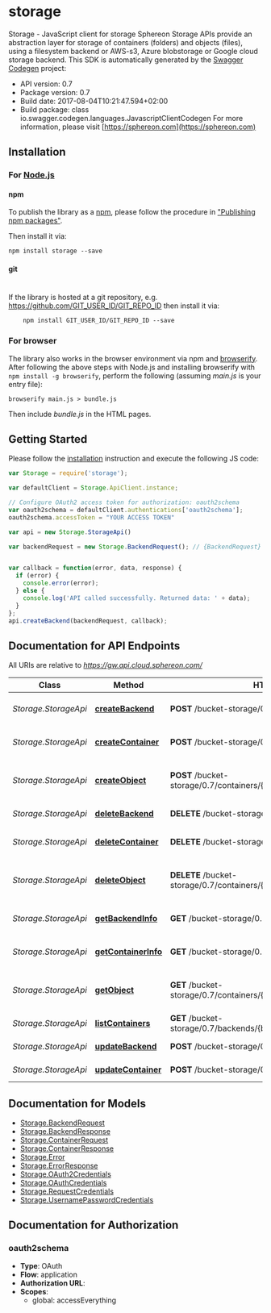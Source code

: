 # storage

Storage - JavaScript client for storage
Sphereon Storage APIs provide an abstraction layer for storage of containers (folders) and objects (files), using a filesystem backend or AWS-s3, Azure blobstorage or Google cloud storage backend.
This SDK is automatically generated by the [Swagger Codegen](https://github.com/swagger-api/swagger-codegen) project:

- API version: 0.7
- Package version: 0.7
- Build date: 2017-08-04T10:21:47.594+02:00
- Build package: class io.swagger.codegen.languages.JavascriptClientCodegen
For more information, please visit [https://sphereon.com](https://sphereon.com)

## Installation

### For [Node.js](https://nodejs.org/)

#### npm

To publish the library as a [npm](https://www.npmjs.com/),
please follow the procedure in ["Publishing npm packages"](https://docs.npmjs.com/getting-started/publishing-npm-packages).

Then install it via:

```shell
npm install storage --save
```

#### git
#
If the library is hosted at a git repository, e.g.
https://github.com/GIT_USER_ID/GIT_REPO_ID
then install it via:

```shell
    npm install GIT_USER_ID/GIT_REPO_ID --save
```

### For browser

The library also works in the browser environment via npm and [browserify](http://browserify.org/). After following
the above steps with Node.js and installing browserify with `npm install -g browserify`,
perform the following (assuming *main.js* is your entry file):

```shell
browserify main.js > bundle.js
```

Then include *bundle.js* in the HTML pages.

## Getting Started

Please follow the [installation](#installation) instruction and execute the following JS code:

```javascript
var Storage = require('storage');

var defaultClient = Storage.ApiClient.instance;

// Configure OAuth2 access token for authorization: oauth2schema
var oauth2schema = defaultClient.authentications['oauth2schema'];
oauth2schema.accessToken = "YOUR ACCESS TOKEN"

var api = new Storage.StorageApi()

var backendRequest = new Storage.BackendRequest(); // {BackendRequest} backendRequest


var callback = function(error, data, response) {
  if (error) {
    console.error(error);
  } else {
    console.log('API called successfully. Returned data: ' + data);
  }
};
api.createBackend(backendRequest, callback);

```

## Documentation for API Endpoints

All URIs are relative to *https://gw.api.cloud.sphereon.com/*

Class | Method | HTTP request | Description
------------ | ------------- | ------------- | -------------
*Storage.StorageApi* | [**createBackend**](docs/StorageApi.md#createBackend) | **POST** /bucket-storage/0.7/backends | Create a new backend
*Storage.StorageApi* | [**createContainer**](docs/StorageApi.md#createContainer) | **POST** /bucket-storage/0.7/containers | Create a new container
*Storage.StorageApi* | [**createObject**](docs/StorageApi.md#createObject) | **POST** /bucket-storage/0.7/containers/{containerId}/objects/{objectPath} | Create a new object within a container
*Storage.StorageApi* | [**deleteBackend**](docs/StorageApi.md#deleteBackend) | **DELETE** /bucket-storage/0.7/backends/{backendId} | Delete a backend
*Storage.StorageApi* | [**deleteContainer**](docs/StorageApi.md#deleteContainer) | **DELETE** /bucket-storage/0.7/containers/{containerId} | Delete an existing container
*Storage.StorageApi* | [**deleteObject**](docs/StorageApi.md#deleteObject) | **DELETE** /bucket-storage/0.7/containers/{containerId}/objects/{objectPath} | Delete an existing object from a container.
*Storage.StorageApi* | [**getBackendInfo**](docs/StorageApi.md#getBackendInfo) | **GET** /bucket-storage/0.7/backends/{backendId} | Get backend information
*Storage.StorageApi* | [**getContainerInfo**](docs/StorageApi.md#getContainerInfo) | **GET** /bucket-storage/0.7/containers/{containerId} | Get container information
*Storage.StorageApi* | [**getObject**](docs/StorageApi.md#getObject) | **GET** /bucket-storage/0.7/containers/{containerId}/objects/{objectPath} | Get an existing object from a container
*Storage.StorageApi* | [**listContainers**](docs/StorageApi.md#listContainers) | **GET** /bucket-storage/0.7/backends/{backendId}/containers | List containers
*Storage.StorageApi* | [**updateBackend**](docs/StorageApi.md#updateBackend) | **POST** /bucket-storage/0.7/backends/{backendId} | Update a backend
*Storage.StorageApi* | [**updateContainer**](docs/StorageApi.md#updateContainer) | **POST** /bucket-storage/0.7/containers/{containerId} | Update a container


## Documentation for Models

 - [Storage.BackendRequest](docs/BackendRequest.md)
 - [Storage.BackendResponse](docs/BackendResponse.md)
 - [Storage.ContainerRequest](docs/ContainerRequest.md)
 - [Storage.ContainerResponse](docs/ContainerResponse.md)
 - [Storage.Error](docs/Error.md)
 - [Storage.ErrorResponse](docs/ErrorResponse.md)
 - [Storage.OAuth2Credentials](docs/OAuth2Credentials.md)
 - [Storage.OAuthCredentials](docs/OAuthCredentials.md)
 - [Storage.RequestCredentials](docs/RequestCredentials.md)
 - [Storage.UsernamePasswordCredentials](docs/UsernamePasswordCredentials.md)


## Documentation for Authorization


### oauth2schema

- **Type**: OAuth
- **Flow**: application
- **Authorization URL**: 
- **Scopes**: 
  - global: accessEverything

